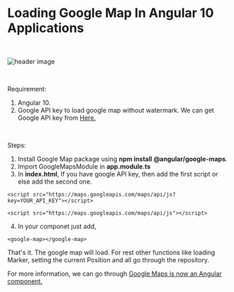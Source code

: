 # Loading Google Map In Angular 10 Applications

<br/>

![header image](https://github.com/imchandanys/google_map_in_angular10_app/blob/master/docs/GoogleMapInAngular.PNG)

<br/>

Requirement:
  1. Angular 10.
  2. Google API key to load google map without watermark. We can get Google API key from <a href="https://developers.google.com/maps/documentation/javascript/get-api-key" target="_blank">Here.</a>

<br/>

Steps:
  1. Install Google Map package using <b>npm install @angular/google-maps</b>.
  2. Import GoogleMapsModule  in <b>app.module.ts</b>
  3. In <b>index.html</b>, If you have google API key, then add the first script or else add the second one.
  ```
  <script src="https://maps.googleapis.com/maps/api/js?key=YOUR_API_KEY"></script>
  ```
  ```
  <script src="https://maps.googleapis.com/maps/api/js"></script>
  ``` 
  4. In your componet just add,
  ```
  <google-map></google-map>
  ```

  That's it. The google map will load. For rest other functions like loading Marker, setting the current Position and all go through the repository.
  
  For more information, we can go through <a href="https://timdeschryver.dev/blog/google-maps-as-an-angular-component" target="_blank">Google Maps is now an Angular component.</a>
